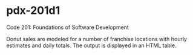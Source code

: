 # pdx-201d1
Code 201: Foundations of Software Development

Donut sales are modeled for a number of franchise locations with
hourly estimates and daily totals. The output is displayed in an
HTML table.
